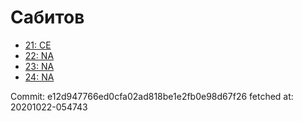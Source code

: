 # Сабитов
- [21: CE](21.md)
- [22: NA](22.md)
- [23: NA](23.md)
- [24: NA](24.md)

Commit: e12d947766ed0cfa02ad818be1e2fb0e98d67f26
 fetched at: 20201022-054743
